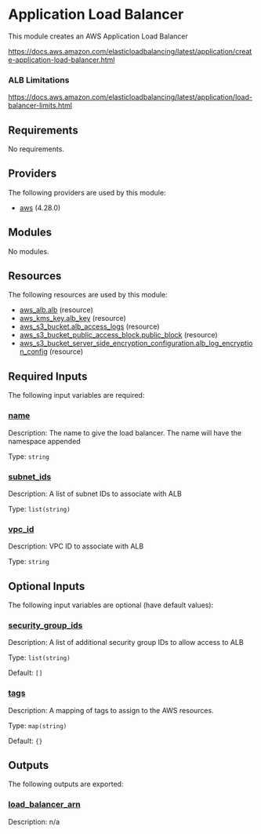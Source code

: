 # Application Load Balancer

This module creates an AWS Application Load Balancer

https://docs.aws.amazon.com/elasticloadbalancing/latest/application/create-application-load-balancer.html

### ALB Limitations

https://docs.aws.amazon.com/elasticloadbalancing/latest/application/load-balancer-limits.html

## Requirements

No requirements.

## Providers

The following providers are used by this module:

- <a name="provider_aws"></a> [aws](#provider_aws) (4.28.0)

## Modules

No modules.

## Resources

The following resources are used by this module:

- [aws_alb.alb](https://registry.terraform.io/providers/hashicorp/aws/latest/docs/resources/alb) (resource)
- [aws_kms_key.alb_key](https://registry.terraform.io/providers/hashicorp/aws/latest/docs/resources/kms_key) (resource)
- [aws_s3_bucket.alb_access_logs](https://registry.terraform.io/providers/hashicorp/aws/latest/docs/resources/s3_bucket) (resource)
- [aws_s3_bucket_public_access_block.public_block](https://registry.terraform.io/providers/hashicorp/aws/latest/docs/resources/s3_bucket_public_access_block) (resource)
- [aws_s3_bucket_server_side_encryption_configuration.alb_log_encryption_config](https://registry.terraform.io/providers/hashicorp/aws/latest/docs/resources/s3_bucket_server_side_encryption_configuration) (resource)

## Required Inputs

The following input variables are required:

### <a name="input_name"></a> [name](#input_name)

Description: The name to give the load balancer. The name will have the namespace appended

Type: `string`

### <a name="input_subnet_ids"></a> [subnet_ids](#input_subnet_ids)

Description: A list of subnet IDs to associate with ALB

Type: `list(string)`

### <a name="input_vpc_id"></a> [vpc_id](#input_vpc_id)

Description: VPC ID to associate with ALB

Type: `string`

## Optional Inputs

The following input variables are optional (have default values):

### <a name="input_security_group_ids"></a> [security_group_ids](#input_security_group_ids)

Description: A list of additional security group IDs to allow access to ALB

Type: `list(string)`

Default: `[]`

### <a name="input_tags"></a> [tags](#input_tags)

Description: A mapping of tags to assign to the AWS resources.

Type: `map(string)`

Default: `{}`

## Outputs

The following outputs are exported:

### <a name="output_load_balancer_arn"></a> [load_balancer_arn](#output_load_balancer_arn)

Description: n/a
